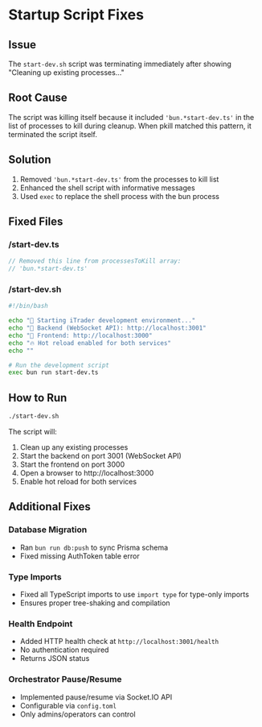 # Startup Script Fixes

## Issue
The `start-dev.sh` script was terminating immediately after showing "Cleaning up existing processes..."

## Root Cause
The script was killing itself because it included `'bun.*start-dev.ts'` in the list of processes to kill during cleanup. When pkill matched this pattern, it terminated the script itself.

## Solution
1. Removed `'bun.*start-dev.ts'` from the processes to kill list
2. Enhanced the shell script with informative messages
3. Used `exec` to replace the shell process with the bun process

## Fixed Files

### /start-dev.ts
```typescript
// Removed this line from processesToKill array:
// 'bun.*start-dev.ts'
```

### /start-dev.sh
```bash
#!/bin/bash

echo "🚀 Starting iTrader development environment..."
echo "📝 Backend (WebSocket API): http://localhost:3001"
echo "🎨 Frontend: http://localhost:3000"
echo "🔥 Hot reload enabled for both services"
echo ""

# Run the development script
exec bun run start-dev.ts
```

## How to Run
```bash
./start-dev.sh
```

The script will:
1. Clean up any existing processes
2. Start the backend on port 3001 (WebSocket API)
3. Start the frontend on port 3000
4. Open a browser to http://localhost:3000
5. Enable hot reload for both services

## Additional Fixes

### Database Migration
- Ran `bun run db:push` to sync Prisma schema
- Fixed missing AuthToken table error

### Type Imports
- Fixed all TypeScript imports to use `import type` for type-only imports
- Ensures proper tree-shaking and compilation

### Health Endpoint
- Added HTTP health check at `http://localhost:3001/health`
- No authentication required
- Returns JSON status

### Orchestrator Pause/Resume
- Implemented pause/resume via Socket.IO API
- Configurable via `config.toml`
- Only admins/operators can control